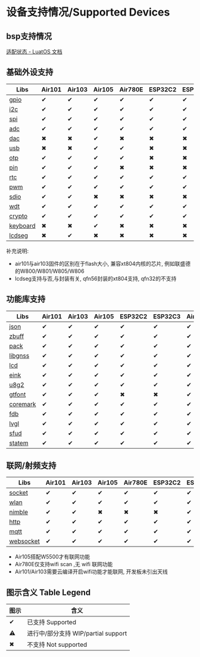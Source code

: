 
# 设备支持情况/Supported Devices

## bsp支持情况

[适配状态 - LuatOS 文档](https://wiki.luatos.com/api/supported.html)

## 基础外设支持

| Libs                                                  | Air101 | Air103 | Air105 | Air780E | ESP32C2 | ESP32C3 | Air780E/Air700E | Air780EP/Air780EPV |
| ----------------------------------------------------- | ------ | ------ | ------ | ------- | ------- | ------- | --------------- | ------------------ |
| [gpio](https://wiki.luatos.com/api/gpio.html)         | ✔      | ✔      | ✔      | ✔       | ✔       | ✔       | ✔               | ✔                  |
| [i2c](https://wiki.luatos.com/api/i2c.html)           | ✔      | ✔      | ✔      | ✔       | ✔       | ✔       | ✔               | ✔                  |
| [spi](https://wiki.luatos.com/api/spi.html)           | ✔      | ✔      | ✔      | ✔       | ✔       | ✔       | ✔               | ✔                  |
| [adc](https://wiki.luatos.com/api/adc.html)           | ✔      | ✔      | ✔      | ✔       | ✔       | ✔       | ✔               | ✔                  |
| [dac](https://wiki.luatos.com/api/dac.html)           | ✖      | ✖      | ✔      | ✖       | ✖       | ✖       | ✖               | ✖                  |
| [usb](https://wiki.luatos.com/api/usb.html)           | ✖      | ✖      | ✔      | ✔       | ✖       | ✖       | ✖               | ✖                  |
| [otp](https://wiki.luatos.com/api/otp.html)           | ✔      | ✔      | ✔      | ✔       | ✖       | ✖       | ✔               | ✔                  |
| [pin](https://wiki.luatos.com/api/pin.html)           | ✔      | ✔      | ✔      | ✖       | ✖       | ✖       | ✖               | ✖                  |
| [rtc](https://wiki.luatos.com/api/rtc.html)           | ✔      | ✔      | ✔      | ✔       | ✔       | ✔       | ✔               | ✔                  |
| [pwm](https://wiki.luatos.com/api/pwm.html)           | ✔      | ✔      | ✔      | ✔       | ✔       | ✔       | ✔               | ✔                  |
| [sdio](https://wiki.luatos.com/api/sdio.html)         | ✔      | ✔      | ✖      | ✖       | ✖       | ✖       | ✖               | ✖                  |
| [wdt](https://wiki.luatos.com/api/wdt.html)           | ✔      | ✔      | ✔      | ✔       | ✔       | ✔       | ✔               | ✔                  |
| [crypto](https://wiki.luatos.com/api/crypto.html)     | ✔      | ✔      | ✔      | ✔       | ✔       | ✔       | ✔               | ✔                  |
| [keyboard](https://wiki.luatos.com/api/keyboard.html) | ✖      | ✖      | ✔      | ✖       | ✖       | ✖       | ✖               | ✖                  |
| [lcdseg](https://wiki.luatos.com/api/lcdseg.html)     | ✖      | ✔      | ✖      | ✖       | ✖       | ✖       | ✖               | ✖                  |

补充说明:
* air101与air103固件的区别在于flash大小, 兼容xt804内核的芯片, 例如联盛德的W800/W801/W805/W806
* lcdseg支持与否,与封装有关, qfn56封装的xt804支持, qfn32的不支持

## 功能库支持

| Libs                                                  | Air101 | Air103 | Air105 | ESP32C2 | ESP32C3 | Air780E/Air700E | Air780EP/Air780EPV |
| ----------------------------------------------------- | ------ | ------ | ------ | ------- | ------- | --------------- | ------------------ |
| [json](https://wiki.luatos.com/api/json.html)         | ✔      | ✔      | ✔      | ✔       | ✔       | ✔               | ✔                  |
| [zbuff](https://wiki.luatos.com/api/zbuff.html)       | ✔      | ✔      | ✔      | ✔       | ✔       | ✔               | ✔                  |
| [pack](https://wiki.luatos.com/api/pack.html)         | ✔      | ✔      | ✔      | ✔       | ✔       | ✔               | ✔                  |
| [libgnss](https://wiki.luatos.com/api/libgnss.html)   | ✔      | ✔      | ✔      | ✔       | ✔       | ✔               | ✔                  |
| [lcd](https://wiki.luatos.com/api/lcd.html)           | ✔      | ✔      | ✔      | ✔       | ✔       | ✔               | ✔                  |
| [eink](https://wiki.luatos.com/api/eink.html)         | ✔      | ✔      | ✔      | ✔       | ✔       | ✔               | ✔                  |
| [u8g2](https://wiki.luatos.com/api/u8g2.html)         | ✔      | ✔      | ✔      | ✔       | ✔       | ✔               | ✔                  |
| [gtfont](https://wiki.luatos.com/api/gtfont.html)     | ✔      | ✔      | ✔      | ✖       | ✖       | ✔               | ✔                  |
| [coremark](https://wiki.luatos.com/api/coremark.html) | ✔      | ✔      | ✔      | ✔       | ✔       | ✔               | ✔                  |
| [fdb](https://wiki.luatos.com/api/fdb.html)           | ✔      | ✔      | ✔      | ✔       | ✔       | ✔               | ✔                  |
| [lvgl](https://wiki.luatos.com/api/lvgl.html)         | ✔      | ✔      | ✔      | ✔       | ✔       | ✔               | ✔                  |
| [sfud](https://wiki.luatos.com/api/sfud.html)         | ✔      | ✔      | ✔      | ✔       | ✔       | ✔               | ✔                  |
| [statem](https://wiki.luatos.com/api/statem.html)     | ✔      | ✔      | ✔      | ✔       | ✔       | ✔               | ✔                  |

## 联网/射频支持

| Libs                                                    | Air101 | Air103 | Air105 | Air780E | ESP32C2 | ESP32C3 | Air780E/Air700E | Air780EP/Air780EPV |
| ------------------------------------------------------- | ------ | ------ | ------ | ------- | ------- | ------- | --------------- | ------------------ |
| [socket](https://wiki.luatos.com/api/socket.html)       | ✔      | ✔      | ✔      | ✔       | ✔       | ✔       | ✔               | ✔                  |
| [wlan](https://wiki.luatos.com/api/wlan.html)           | ✔      | ✔      | ✔      | ✔       | ✔       | ✔       | ✔               | ✔                  |
| [nimble](https://wiki.luatos.com/api/nimble.html)       | ✔      | ✔      | ✖      | ✖       | ✖       | ✔       | ✖               | ✖                  |
| [http](https://wiki.luatos.com/api/http.html)           | ✔      | ✔      | ✔      | ✔       | ✔       | ✔       | ✔               | ✔                  |
| [mqtt](https://wiki.luatos.com/api/mqtt.html)           | ✔      | ✔      | ✔      | ✔       | ✔       | ✔       | ✔               | ✔                  |
| [websocket](https://wiki.luatos.com/api/websocket.html) | ✔      | ✔      | ✔      | ✔       | ✔       | ✔       | ✔               | ✔                  |

* Air105搭配W5500才有联网功能
* Air780E仅支持wifi scan ,无 wifi 联网功能
* Air101/Air103需要云编译开启wifi功能才能联网, 开发板未引出天线

## 图示含义 Table Legend

|  图示 | 含义  |
|-------|-------|
|✔ |已支持 Supported|
|⚠ |进行中/部分支持 WIP/partial support|
|✖ |不支持 Not supported|
